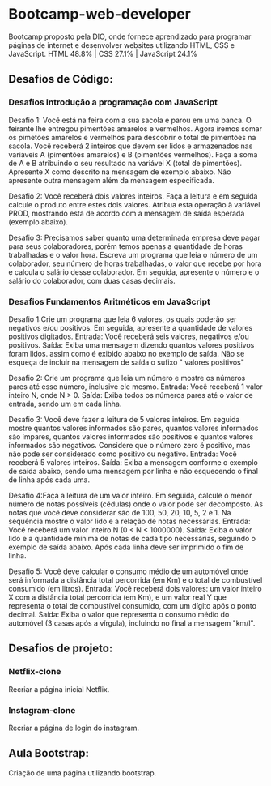 # Bootcamp-web-developer
 Bootcamp proposto pela DIO, onde fornece aprendizado para programar páginas de internet e desenvolver websites utilizando HTML, CSS e JavaScript.
HTML
48.8% |
CSS
27.1% |
JavaScript
24.1%

## Desafios de Código:

### Desafios Introdução a programação com JavaScript
Desafio 1: Você está na feira com a sua sacola e parou em uma banca. O feirante lhe entregou pimentões amarelos e vermelhos. Agora iremos somar os pimetões amarelos e vermelhos para descobrir o total de pimentões na sacola. Você receberá 2 inteiros que devem ser lidos e armazenados nas variáveis A (pimentões amarelos) e B (pimentões vermelhos). Faça a soma de A e B atribuindo o seu resultado na variável X (total de pimentões). Apresente X como descrito na mensagem de exemplo abaixo. Não apresente outra mensagem além da mensagem especificada.

Desafio 2: Você receberá dois valores inteiros. Faça a leitura e em seguida calcule o produto entre estes dois valores. Atribua esta operação à variável PROD, mostrando esta de acordo com a mensagem de saída esperada (exemplo abaixo).

Desafio 3: Precisamos saber quanto uma determinada empresa deve pagar para seus colaboradores, porém temos apenas a quantidade de horas trabalhadas e o valor hora. Escreva um programa que leia o número de um colaborador, seu número de horas trabalhadas, o valor que recebe por hora e calcula o salário desse colaborador. Em seguida, apresente o número e o salário do colaborador, com duas casas decimais.


### Desafios Fundamentos Aritméticos em JavaScript
Desafio 1:Crie um programa que leia 6 valores, os quais poderão ser negativos e/ou positivos. Em seguida, apresente a quantidade de valores positivos digitados. Entrada: Você receberá seis valores, negativos e/ou positivos. Saída: Exiba uma mensagem dizendo quantos valores positivos foram lidos. assim como é exibido abaixo no exemplo de saída. Não se esqueça de incluir na mensagem de saída o sufixo " valores positivos"

Desafio 2: Crie um programa que leia um número e mostre os números pares até esse número, inclusive ele mesmo. Entrada: Você receberá 1 valor inteiro N, onde N > 0. Saída: Exiba todos os números pares até o valor de entrada, sendo um em cada linha.

Desafio 3: Você deve fazer a leitura de 5 valores inteiros. Em seguida mostre quantos valores informados são pares, quantos valores informados são ímpares, quantos valores informados são positivos e quantos valores informados são negativos. Considere que o número zero é positivo, mas não pode ser considerado como positivo ou negativo. Entrada: Você receberá 5 valores inteiros. Saída: Exiba a mensagem conforme o exemplo de saída abaixo, sendo uma mensagem por linha e não esquecendo o final de linha após cada uma.

Desafio 4:Faça a leitura de um valor inteiro. Em seguida, calcule o menor número de notas possíveis (cédulas) onde o valor pode ser decomposto. As notas que você deve considerar são de 100, 50, 20, 10, 5, 2 e 1. Na sequência mostre o valor lido e a relação de notas necessárias. Entrada: Você receberá um valor inteiro N (0 < N < 1000000). Saída: Exiba o valor lido e a quantidade mínima de notas de cada tipo necessárias, seguindo o exemplo de saída abaixo. Após cada linha deve ser imprimido o fim de linha.

Desafio 5: Você deve calcular o consumo médio de um automóvel onde será informada a distância total percorrida (em Km) e o total de combustível consumido (em litros). Entrada: Você receberá dois valores: um valor inteiro X com a distância total percorrida (em Km), e um valor real Y que representa o total de combustível consumido, com um dígito após o ponto decimal. Saída: Exiba o valor que representa o consumo médio do automóvel (3 casas após a vírgula), incluindo no final a mensagem "km/l".

## Desafios de projeto:

### Netflix-clone
Recriar a página inicial Netflix. 

### Instagram-clone
Recriar a página de login do instagram. 

## Aula Bootstrap:
Criação de uma página utilizando bootstrap.
